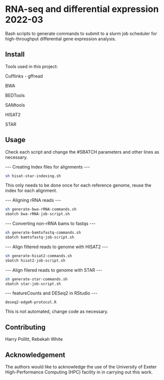 # RNA-seq and differential expression 2022-03

Bash scripts to generate commands to submit to a slurm job scheduler for high-throughput differential gene expression analysis.

## Install

Tools used in this project:

Cufflinks - gffread

BWA

BEDTools

SAMtools

HISAT2

STAR

## Usage

Check each script and change the #SBATCH parameters and other lines as necessary.

--- Creating Index files for alignments ---

```bash
sh hisat-star-indexing.sh
```
This only needs to be done once for each reference genome, reuse the index for each alignment.

--- Aligning rRNA reads ---

```bash
sh generate-bwa-rRNA-commands.sh
sbatch bwa-rRNA-job-script.sh
```

--- Converting non-rRNA bams to fastqs ---

```bash
sh generate-bamtofastq-commands.sh
sbatch bamtofastq-job-script.sh
```

--- Align filtered reads to genome with HISAT2 ---

```bash
sh generate-hisat2-commands.sh
sbatch hisat2-job-script.sh
```

--- Align filered reads to genome with STAR ---

```bash
sh generate-star-commands.sh
sbatch star-job-script.sh
```

--- featureCounts and DESeq2 in RStudio ---

`deseq2-edgeR-protocol.R`

This is not automated, change code as necessary.

## Contributing

Harry Pollitt, Rebekah White

## Acknowledgement

The authors would like to acknowledge the use of the University of Exeter High-Performance Computing (HPC) facility in
in carrying out this work.

